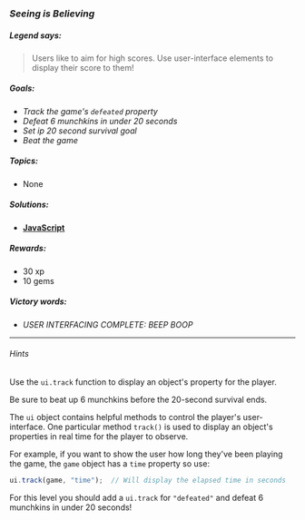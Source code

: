 ### _Seeing is Believing_

##### _Legend says:_
> Users like to aim for high scores. Use user-interface elements to display their score to them!

##### _Goals:_
+ _Track the game's `defeated` property_
+ _Defeat 6 munchkins in under 20 seconds_
+ _Set ip 20 second survival goal_
+ _Beat the game_

##### _Topics:_
+ None

##### _Solutions:_
+ **[JavaScript](seeingIsBelieving.js)**

##### _Rewards:_
+ 30 xp
+ 10 gems

##### _Victory words:_
+ _USER INTERFACING COMPLETE: BEEP BOOP_

___

###### _Hints_

Use the `ui.track` function to display an object's property for the player.

Be sure to beat up 6 munchkins before the 20-second survival ends.

The `ui` object contains helpful methods to control the player's user-interface. One particular method `track()` is used to display an object's properties in real time for the player to observe.

For example, if you want to show the user how long they've been playing the game, the `game` object has a `time` property so use:

```javascript
ui.track(game, "time");  // Will display the elapsed time in seconds
```

For this level you should add a `ui.track` for `"defeated"` and defeat 6 munchkins in under 20 seconds!
